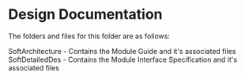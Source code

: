 # Design Documentation

The folders and files for this folder are as follows:

SoftArchitecture - Contains the Module Guide and it's associated files
SoftDetailedDes - Contains the Module Interface Specification and it's associated files
